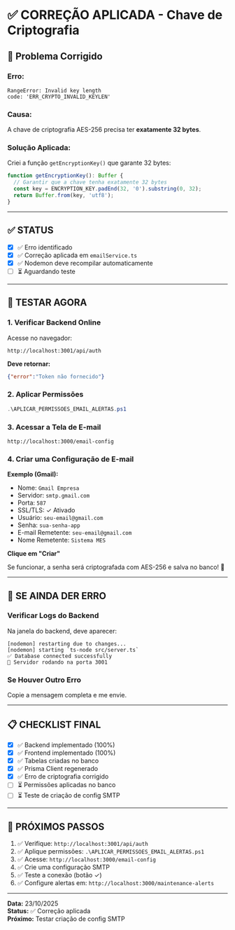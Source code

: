 # ✅ CORREÇÃO APLICADA - Chave de Criptografia

## 🔧 Problema Corrigido

### Erro:
```
RangeError: Invalid key length
code: 'ERR_CRYPTO_INVALID_KEYLEN'
```

### Causa:
A chave de criptografia AES-256 precisa ter **exatamente 32 bytes**.

### Solução Aplicada:
Criei a função `getEncryptionKey()` que garante 32 bytes:

```typescript
function getEncryptionKey(): Buffer {
  // Garantir que a chave tenha exatamente 32 bytes
  const key = ENCRYPTION_KEY.padEnd(32, '0').substring(0, 32);
  return Buffer.from(key, 'utf8');
}
```

---

## ✅ STATUS

- [x] ✅ Erro identificado
- [x] ✅ Correção aplicada em `emailService.ts`
- [x] ✅ Nodemon deve recompilar automaticamente
- [ ] ⏳ Aguardando teste

---

## 🧪 TESTAR AGORA

### 1. Verificar Backend Online
Acesse no navegador:
```
http://localhost:3001/api/auth
```

**Deve retornar:**
```json
{"error":"Token não fornecido"}
```

### 2. Aplicar Permissões
```powershell
.\APLICAR_PERMISSOES_EMAIL_ALERTAS.ps1
```

### 3. Acessar a Tela de E-mail
```
http://localhost:3000/email-config
```

### 4. Criar uma Configuração de E-mail

**Exemplo (Gmail):**
- Nome: `Gmail Empresa`
- Servidor: `smtp.gmail.com`
- Porta: `587`
- SSL/TLS: ✓ Ativado
- Usuário: `seu-email@gmail.com`
- Senha: `sua-senha-app`
- E-mail Remetente: `seu-email@gmail.com`
- Nome Remetente: `Sistema MES`

**Clique em "Criar"**

Se funcionar, a senha será criptografada com AES-256 e salva no banco! 🎉

---

## 🚨 SE AINDA DER ERRO

### Verificar Logs do Backend
Na janela do backend, deve aparecer:
```
[nodemon] restarting due to changes...
[nodemon] starting `ts-node src/server.ts`
✅ Database connected successfully
🚀 Servidor rodando na porta 3001
```

### Se Houver Outro Erro
Copie a mensagem completa e me envie.

---

## 📋 CHECKLIST FINAL

- [x] ✅ Backend implementado (100%)
- [x] ✅ Frontend implementado (100%)
- [x] ✅ Tabelas criadas no banco
- [x] ✅ Prisma Client regenerado
- [x] ✅ Erro de criptografia corrigido
- [ ] ⏳ Permissões aplicadas no banco
- [ ] ⏳ Teste de criação de config SMTP

---

## 🎯 PRÓXIMOS PASSOS

1. ✅ Verifique: `http://localhost:3001/api/auth`
2. ✅ Aplique permissões: `.\APLICAR_PERMISSOES_EMAIL_ALERTAS.ps1`
3. ✅ Acesse: `http://localhost:3000/email-config`
4. ✅ Crie uma configuração SMTP
5. ✅ Teste a conexão (botão ✓)
6. ✅ Configure alertas em: `http://localhost:3000/maintenance-alerts`

---

**Data:** 23/10/2025  
**Status:** ✅ Correção aplicada  
**Próximo:** Testar criação de config SMTP

